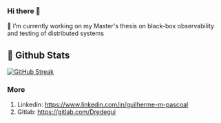 ### Hi there 👋


🔭 I’m currently working on my Master's thesis on black-box observability and testing of distributed systems

## 🌱 Github Stats

<a href="https://git.io/streak-stats"><img src="https://streak-stats.demolab.com?user=Dredegui&theme=dark" alt="GitHub Streak" /></a>

### More

1. Linkedin: https://www.linkedin.com/in/guilherme-m-pascoal
2. Gitlab: https://gitlab.com/Dredegui

<!--
**Dredegui/Dredegui** is a ✨ _special_ ✨ repository because its `README.md` (this file) appears on your GitHub profile.

Here are some ideas to get you started:

- 🔭 I’m currently working on ...
- 🌱 I’m currently learning ...
- 👯 I’m looking to collaborate on ...
- 🤔 I’m looking for help with ...
- 💬 Ask me about ...
- 📫 How to reach me: ...
- 😄 Pronouns: ...
- ⚡ Fun fact: ...
-->

